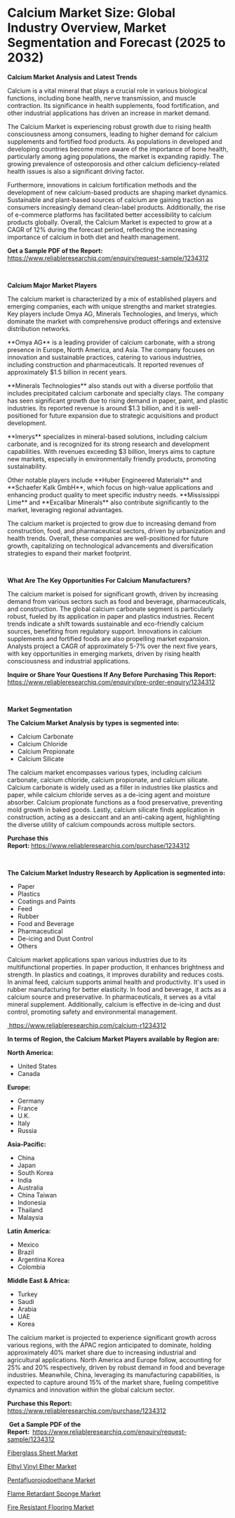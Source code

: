 <p><h1>Calcium Market Size: Global Industry Overview, Market Segmentation and Forecast (2025 to 2032)</h1></p><p><strong>Calcium Market Analysis and Latest Trends</strong></p>
<p><p>Calcium is a vital mineral that plays a crucial role in various biological functions, including bone health, nerve transmission, and muscle contraction. Its significance in health supplements, food fortification, and other industrial applications has driven an increase in market demand.</p><p>The Calcium Market is experiencing robust growth due to rising health consciousness among consumers, leading to higher demand for calcium supplements and fortified food products. As populations in developed and developing countries become more aware of the importance of bone health, particularly among aging populations, the market is expanding rapidly. The growing prevalence of osteoporosis and other calcium deficiency-related health issues is also a significant driving factor.</p><p>Furthermore, innovations in calcium fortification methods and the development of new calcium-based products are shaping market dynamics. Sustainable and plant-based sources of calcium are gaining traction as consumers increasingly demand clean-label products. Additionally, the rise of e-commerce platforms has facilitated better accessibility to calcium products globally. Overall, the Calcium Market is expected to grow at a CAGR of 12% during the forecast period, reflecting the increasing importance of calcium in both diet and health management.</p></p>
<p><strong>Get a Sample PDF of the Report:&nbsp;</strong> <a href="https://www.reliableresearchiq.com/enquiry/request-sample/1234312?utm_campaign=1137&utm_medium=2&utm_source=Github&utm_content=ia&utm_term=02042025&utm_id=calcium">https://www.reliableresearchiq.com/enquiry/request-sample/1234312</a></p>
<p>&nbsp;</p>
<p><strong>Calcium Major Market Players</strong></p>
<p><p>The calcium market is characterized by a mix of established players and emerging companies, each with unique strengths and market strategies. Key players include Omya AG, Minerals Technologies, and Imerys, which dominate the market with comprehensive product offerings and extensive distribution networks.</p><p>**Omya AG** is a leading provider of calcium carbonate, with a strong presence in Europe, North America, and Asia. The company focuses on innovation and sustainable practices, catering to various industries, including construction and pharmaceuticals. It reported revenues of approximately $1.5 billion in recent years. </p><p>**Minerals Technologies** also stands out with a diverse portfolio that includes precipitated calcium carbonate and specialty clays. The company has seen significant growth due to rising demand in paper, paint, and plastic industries. Its reported revenue is around $1.3 billion, and it is well-positioned for future expansion due to strategic acquisitions and product development.</p><p>**Imerys** specializes in mineral-based solutions, including calcium carbonate, and is recognized for its strong research and development capabilities. With revenues exceeding $3 billion, Imerys aims to capture new markets, especially in environmentally friendly products, promoting sustainability.</p><p>Other notable players include **Huber Engineered Materials** and **Schaefer Kalk GmbH**, which focus on high-value applications and enhancing product quality to meet specific industry needs. **Mississippi Lime** and **Excalibar Minerals** also contribute significantly to the market, leveraging regional advantages.</p><p>The calcium market is projected to grow due to increasing demand from construction, food, and pharmaceutical sectors, driven by urbanization and health trends. Overall, these companies are well-positioned for future growth, capitalizing on technological advancements and diversification strategies to expand their market footprint.</p></p>
<p>&nbsp;</p>
<p><strong>What Are The Key Opportunities For Calcium Manufacturers?</strong></p>
<p><p>The calcium market is poised for significant growth, driven by increasing demand from various sectors such as food and beverage, pharmaceuticals, and construction. The global calcium carbonate segment is particularly robust, fueled by its application in paper and plastics industries. Recent trends indicate a shift towards sustainable and eco-friendly calcium sources, benefiting from regulatory support. Innovations in calcium supplements and fortified foods are also propelling market expansion. Analysts project a CAGR of approximately 5-7% over the next five years, with key opportunities in emerging markets, driven by rising health consciousness and industrial applications.</p></p>
<p><strong>Inquire or Share Your Questions If Any Before Purchasing This Report:</strong> <a href="https://www.reliableresearchiq.com/enquiry/pre-order-enquiry/1234312?utm_campaign=1137&utm_medium=2&utm_source=Github&utm_content=ia&utm_term=02042025&utm_id=calcium">https://www.reliableresearchiq.com/enquiry/pre-order-enquiry/1234312</a></p>
<p>&nbsp;</p>
<p><strong>Market Segmentation</strong></p>
<p><strong>The Calcium Market Analysis by types is segmented into:</strong></p>
<p><ul><li>Calcium Carbonate</li><li>Calcium Chloride</li><li>Calcium Propionate</li><li>Calcium Silicate</li></ul></p>
<p><p>The calcium market encompasses various types, including calcium carbonate, calcium chloride, calcium propionate, and calcium silicate. Calcium carbonate is widely used as a filler in industries like plastics and paper, while calcium chloride serves as a de-icing agent and moisture absorber. Calcium propionate functions as a food preservative, preventing mold growth in baked goods. Lastly, calcium silicate finds application in construction, acting as a desiccant and an anti-caking agent, highlighting the diverse utility of calcium compounds across multiple sectors.</p></p>
<p><strong>Purchase this Report:&nbsp;</strong><a href="https://www.reliableresearchiq.com/purchase/1234312?utm_campaign=1137&utm_medium=2&utm_source=Github&utm_content=ia&utm_term=02042025&utm_id=calcium">https://www.reliableresearchiq.com/purchase/1234312</a></p>
<p>&nbsp;</p>
<p><strong>The Calcium Market Industry Research by Application is segmented into:</strong></p>
<p><ul><li>Paper</li><li>Plastics</li><li>Coatings and Paints</li><li>Feed</li><li>Rubber</li><li>Food and Beverage</li><li>Pharmaceutical</li><li>De-icing and Dust Control</li><li>Others</li></ul></p>
<p><p>Calcium market applications span various industries due to its multifunctional properties. In paper production, it enhances brightness and strength. In plastics and coatings, it improves durability and reduces costs. In animal feed, calcium supports animal health and productivity. It's used in rubber manufacturing for better elasticity. In food and beverage, it acts as a calcium source and preservative. In pharmaceuticals, it serves as a vital mineral supplement. Additionally, calcium is effective in de-icing and dust control, promoting safety and environmental management.</p></p>
<p><a href="https://www.reliableresearchiq.com/calcium-r1234312?utm_campaign=1137&utm_medium=2&utm_source=Github&utm_content=ia&utm_term=02042025&utm_id=calcium">&nbsp;https://www.reliableresearchiq.com/calcium-r1234312</a></p>
<p><strong>In terms of Region, the Calcium Market Players available by Region are:</strong></p>
<p>
    <p> <strong> North America: </strong>
        <ul>
            <li>United States</li>
            <li>Canada</li>
        </ul>
        </p> 
    <p> <strong> Europe: </strong>
        <ul>
            <li>Germany</li>
            <li>France</li>
            <li>U.K.</li>
            <li>Italy</li>
            <li>Russia</li>
        </ul>
        </p> 
    <p> <strong> Asia-Pacific: </strong>
        <ul>
            <li>China</li>
            <li>Japan</li>
            <li>South Korea</li>
            <li>India</li>
            <li>Australia</li>
            <li>China Taiwan</li>
            <li>Indonesia</li>
            <li>Thailand</li>
            <li>Malaysia</li>
        </ul>
        </p> 
    <p> <strong> Latin America: </strong>
        <ul>
            <li>Mexico</li>
            <li>Brazil</li>
            <li>Argentina Korea</li>
            <li>Colombia</li>
        </ul>
        </p> 
    <p> <strong> Middle East & Africa: </strong>
        <ul>
            <li>Turkey</li>
            <li>Saudi</li>
            <li>Arabia</li>
            <li>UAE</li>
            <li>Korea</li>
        </ul>
    </p>
    </p>
<p><p>The calcium market is projected to experience significant growth across various regions, with the APAC region anticipated to dominate, holding approximately 40% market share due to increasing industrial and agricultural applications. North America and Europe follow, accounting for 25% and 20% respectively, driven by robust demand in food and beverage industries. Meanwhile, China, leveraging its manufacturing capabilities, is expected to capture around 15% of the market share, fueling competitive dynamics and innovation within the global calcium sector.</p></p>
<p><strong>Purchase this Report: </strong><a href="https://www.reliableresearchiq.com/purchase/1234312?utm_campaign=1137&utm_medium=2&utm_source=Github&utm_content=ia&utm_term=02042025&utm_id=calcium">https://www.reliableresearchiq.com/purchase/1234312</a></p>
<p>&nbsp;<strong>Get a Sample PDF of the Report:&nbsp;&nbsp;</strong><a href="https://www.reliableresearchiq.com/enquiry/request-sample/1234312?utm_campaign=1137&utm_medium=2&utm_source=Github&utm_content=ia&utm_term=02042025&utm_id=calcium">https://www.reliableresearchiq.com/enquiry/request-sample/1234312</a></p>
<p><strong></strong></p>
<p><p><a href="https://github.com/burnicndole/Market-Research-Report-List-1/blob/main/fiberglass-sheet-market.md?utm_campaign=1137&utm_medium=2&utm_source=Github&utm_content=ia&utm_term=02042025&utm_id=calcium">Fiberglass Sheet Market</a></p><p><a href="https://github.com/doganaqev/Market-Research-Report-List-1/blob/main/ethyl-vinyl-ether-market.md?utm_campaign=1137&utm_medium=2&utm_source=Github&utm_content=ia&utm_term=02042025&utm_id=calcium">Ethyl Vinyl Ether Market</a></p><p><a href="https://github.com/omemaeuseda/Market-Research-Report-List-1/blob/main/pentafluoroiodoethane-market.md?utm_campaign=1137&utm_medium=2&utm_source=Github&utm_content=ia&utm_term=02042025&utm_id=calcium">Pentafluoroiodoethane Market</a></p><p><a href="https://github.com/cevzarvargem/Market-Research-Report-List-1/blob/main/flame-retardant-sponge-market.md?utm_campaign=1137&utm_medium=2&utm_source=Github&utm_content=ia&utm_term=02042025&utm_id=calcium">Flame Retardant Sponge Market</a></p><p><a href="https://github.com/navodfetiya/Market-Research-Report-List-1/blob/main/fire-resistant-flooring-market.md?utm_campaign=1137&utm_medium=2&utm_source=Github&utm_content=ia&utm_term=02042025&utm_id=calcium">Fire Resistant Flooring Market</a></p></p>